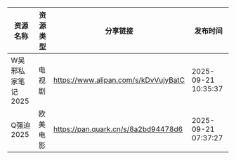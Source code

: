 | 资源名称        | 资源类型 | 分享链接                                 | 发布时间                |
| ----------- | ---- | ------------------------------------ | ------------------- |
| W吴邪私家笔记2025 | 电视剧  | https://www.alipan.com/s/kDvVujyBatC | 2025-09-21 10:35:37 |
| Q强迫2025     | 欧美电影 | https://pan.quark.cn/s/8a2bd94478d6  | 2025-09-21 07:37:27 |
